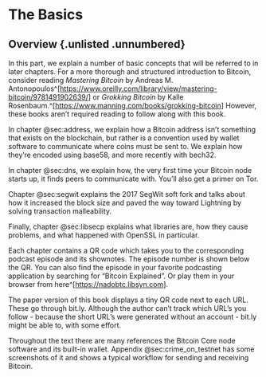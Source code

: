 # The Basics

## Overview {.unlisted .unnumbered}

In this part, we explain a number of basic concepts that will be referred to in later chapters. For a more thorough and structured introduction to Bitcoin, consider reading _Mastering Bitcoin_ by Andreas M. Antonopoulos^[<https://www.oreilly.com/library/view/mastering-bitcoin/9781491902639/>] or _Grokking Bitcoin_ by Kalle Rosenbaum.^[<https://www.manning.com/books/grokking-bitcoin>] However, these books aren’t required reading to follow along with this book.

In chapter @sec:address, we explain how a Bitcoin address isn’t something that exists on the blockchain, but rather is a convention used by wallet software to communicate where coins must be sent to. We explain how they’re encoded using base58, and more recently with bech32.

In chapter @sec:dns, we explain how, the very first time your Bitcoin node starts up, it finds peers to communicate with. You’ll also get a primer on Tor.

Chapter @sec:segwit explains the 2017 SegWit soft fork and talks about how it increased the block size and paved the way toward Lightning by solving transaction malleability.

Finally, chapter @sec:libsecp explains what libraries are, how they cause problems, and what happened with OpenSSL in particular.

Each chapter contains a QR code which takes you to the corresponding podcast episode and its shownotes. The episode number is shown below the QR. You can also find the episode in your favorite podcasting application by searching for “Bitcoin Explained”. Or play them in your browser from here^[<https://nadobtc.libsyn.com>].

The paper version of this book displays a tiny QR code next to each URL. These go through bit.ly. Although the author can’t track which URL’s you follow - because the short URL’s were generated without an account - bit.ly might be able to, with some effort.

Throughout the text there are many references the Bitcoin Core node software and its built-in wallet. Appendix @sec:crime_on_testnet has some screenshots of it and shows a typical workflow for sending and receiving Bitcoin.
